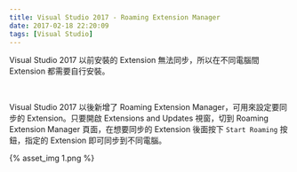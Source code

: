 ```yaml
---
title: Visual Studio 2017 - Roaming Extension Manager
date: 2017-02-18 22:20:09
tags: [Visual Studio]
---
```


Visual Studio 2017 以前安裝的 Extension 無法同步，所以在不同電腦間 Extension 都需要自行安裝。  

<!-- More -->

<br/>


Visual Studio 2017 以後新增了 Roaming Extension Manager，可用來設定要同步的 Extension。只要開啟 Extensions and Updates 視窗，切到 Roaming Extension Manager 頁面，在想要同步的 Extension 後面按下 `Start Roaming` 按鈕，指定的 Extension 即可同步到不同電腦。  

{% asset_img 1.png %}

<br/>
